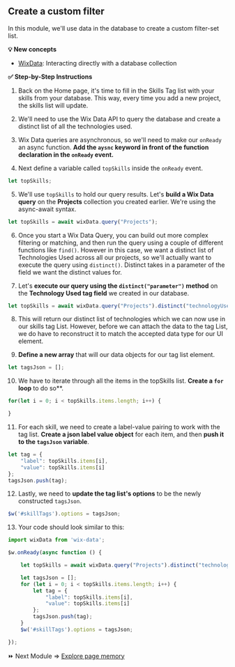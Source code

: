 ## Create a custom filter

In this module, we'll use data in the database to create a custom filter-set list.

**:bulb: New concepts**
- [WixData](https://www.wix.com/corvid/new-reference/wix-data#top): Interacting directly with a database collection

**:white_check_mark: Step-by-Step Instructions**

1. Back on the Home page, it's time to fill in the Skills Tag list with your skills from your database. This way, every time you add a new project, the skills list will update.

2. We'll need to use the Wix Data API to query the database and create a distinct list of all the technologies used.

3. Wix Data queries are asynchronous, so we'll need to make our `onReady` an async function. **Add the `aysnc` keyword in front of the function declaration in the `onReady` event.**

4. Next define a variable called `topSkills` inside the `onReady` event.
```javascript
let topSkills;
```
5. We'll use `topSkills` to hold our query results. Let's **build a Wix Data query** on the **Projects** collection you created earlier. We're using the async-await syntax.
```javascript
let topSkills = await wixData.query("Projects");
```

6. Once you start a Wix Data Query, you can build out more complex filtering or matching, and then run the query using a couple of different functions like `find()`. However in this case, we want a distinct list of Technologies Used across all our projects, so we'll actually want to execute the query using `distinct()`. Distinct takes in a parameter of the field we want the distinct values for.

7. Let's **execute our query using the `distinct("parameter")` method** on the **Technology Used tag field** we created in our database.
```javascript
let topSkills = await wixData.query("Projects").distinct("technologyUsed");
```

8. This will return our distinct list of technologies which we can now use in our skills tag List. However, before we can attach the data to the tag List, we do have to reconstruct it to match the accepted data type for our UI element.

9. **Define a new array** that will our data objects for our tag list element.
```javascript
let tagsJson = [];
```

10. We have to iterate through all the items in the topSkills list. **Create a `for` loop** to do so**.
```javascript
for(let i = 0; i < topSkills.items.length; i++) {

}
```

11. For each skill, we need to create a label-value pairing to work with the tag list. **Create a json label value object** for each item, and then **push it to the `tagsJson` variable**.
```javascript
let tag = {
	"label": topSkills.items[i],
	"value": topSkills.items[i]
};
tagsJson.push(tag);
```

12. Lastly, we need to **update the tag list's options** to be the newly constructed `tagsJson`.
```javascript
$w('#skillTags').options = tagsJson;
```

13. Your code should look similar to this:
```javascript
import wixData from 'wix-data';

$w.onReady(async function () {

	let topSkills = await wixData.query("Projects").distinct("technologyUsed");

	let tagsJson = [];
	for (let i = 0; i < topSkills.items.length; i++) {
		let tag = {
			"label": topSkills.items[i],
			"value": topSkills.items[i]
		};
		tagsJson.push(tag);
	}
	$w('#skillTags').options = tagsJson;

});
```

:fast_forward: Next Module => [Explore page memory](PAGE_MEMORY.md)
